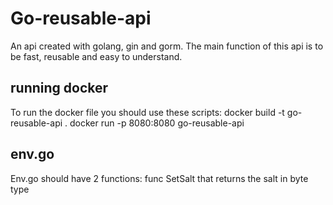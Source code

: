 # Go-reusable-api
An api created with golang, gin and gorm. The main function of this api is to be fast, reusable and easy to understand.

## running docker
To run the docker file you should use these scripts:
docker build -t go-reusable-api .
docker run -p 8080:8080 go-reusable-api

## env.go 
Env.go should have 2 functions:
func SetSalt that returns the salt in byte type



